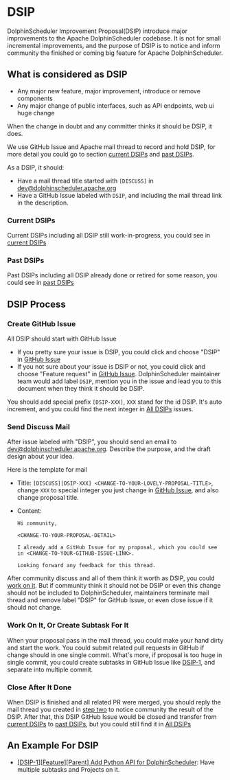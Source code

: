 # DSIP

DolphinScheduler Improvement Proposal(DSIP) introduce major improvements to the Apache DolphinScheduler codebase. It is
not for small incremental improvements, and the purpose of DSIP is to notice and inform community the finished or coming
big feature for Apache DolphinScheduler.

## What is considered as DSIP

- Any major new feature, major improvement, introduce or remove components
- Any major change of public interfaces, such as API endpoints, web ui huge change

When the change in doubt and any committer thinks it should be DSIP, it does.

We use GitHub Issue and Apache mail thread to record and hold DSIP, for more detail you could go to section
[current DSIPs](#current-dsips) and [past DSIPs](#past-dsips).

As a DSIP, it should:

- Have a mail thread title started with `[DISCUSS]` in [dev@dolphinscheduler.apache.org][mail-to-dev]
- Have a GitHub Issue labeled with `DSIP`, and including the mail thread link in the description.

### Current DSIPs

Current DSIPs including all DSIP still work-in-progress, you could see in [current DSIPs][current-DSIPs]

### Past DSIPs

Past DSIPs including all DSIP already done or retired for some reason, you could see in [past DSIPs][past-DSIPs]

## DSIP Process

### Create GitHub Issue

All DSIP should start with GitHub Issue

- If you pretty sure your issue is DSIP, you could click and choose "DSIP" in
  [GitHub Issue][github-issue-choose]
- If you not sure about your issue is DSIP or not, you could click and choose "Feature request" in
  [GitHub Issue][github-issue-choose]. DolphinScheduler maintainer team would add label `DSIP`, mention you in the
  issue and lead you to this document when they think it should be DSIP.

You should add special prefix `[DSIP-XXX]`, `XXX` stand for the id DSIP. It's auto increment, and you could find the next
integer in [All DSIPs][all-DSIPs] issues.

### Send Discuss Mail

After issue labeled with "DSIP", you should send an email to [dev@dolphinscheduler.apache.org][mail-to-dev].
Describe the purpose, and the draft design about your idea.

Here is the template for mail

- Title: `[DISCUSS][DSIP-XXX] <CHANGE-TO-YOUR-LOVELY-PROPOSAL-TITLE>`, change `XXX` to special integer you just change in
  [GitHub Issue](#create-github-issue), and also change proposal title.
- Content:

  ```text
  Hi community,
  
  <CHANGE-TO-YOUR-PROPOSAL-DETAIL>
  
  I already add a GitHub Issue for my proposal, which you could see in <CHANGE-TO-YOUR-GITHUB-ISSUE-LINK>.
  
  Looking forward any feedback for this thread.
  ```

After community discuss and all of them think it worth as DSIP, you could [work on it](#work-on-it-or-create-subtask-for-it).
But if community think it should not be DSIP or even this change should not be included to DolphinScheduler, maintainers
terminate mail thread and remove label "DSIP" for GitHub Issue, or even close issue if it should not change.

### Work On It, Or Create Subtask For It

When your proposal pass in the mail thread, you could make your hand dirty and start the work. You could submit related
pull requests in GitHub if change should in one single commit. What's more, if proposal is too huge in single commit, you
could create subtasks in GitHub Issue like [DSIP-1][DSIP-1], and separate into multiple commit.

### Close After It Done

When DSIP is finished and all related PR were merged, you should reply the mail thread you created in
[step two](#send-discuss-mail) to notice community the result of the DSIP. After that, this DSIP GitHub Issue would be
closed and transfer from [current DSIPs][current-DSIPs] to [past DSIPs][past-DSIPs], but you could still find it in [All DSIPs][all-DSIPs]

## An Example For DSIP

* [[DSIP-1][Feature][Parent] Add Python API for DolphinScheduler][DSIP-1]: Have multiple subtasks and Projects on it.

[all-DSIPs]: https://github.com/apache/dolphinscheduler/issues?q=is%3Aissue+label%3A%22DSIP%22+
[current-DSIPs]: https://github.com/apache/dolphinscheduler/issues?q=is%3Aissue+is%3Aopen+label%3A%22DSIP%22
[past-DSIPs]: https://github.com/apache/dolphinscheduler/issues?q=is%3Aissue+is%3Aclosed+label%3A%22DSIP%22+
[github-issue-choose]: https://github.com/apache/dolphinscheduler/issues/new/choose
[mail-to-dev]: mailto:dev@dolphinscheduler.apache.org
[DSIP-1]: https://github.com/apache/dolphinscheduler/issues/6407
